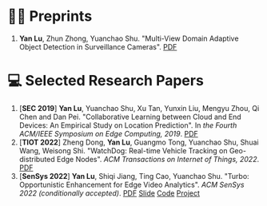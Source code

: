 # 🧑‍🎨 Preprints
1. __Yan Lu__, Zhun Zhong, Yuanchao Shu. "Multi-View Domain Adaptive Object Detection in Surveillance Cameras". [PDF](https://www.google.com/url?q=https%3A%2F%2Farxiv.org%2Fabs%2F2102.03442&sa=D&sntz=1&usg=AOvVaw1dAeQl_eh8cQKE9_mPu3ng)

# 💻 Selected Research Papers
1. [__SEC 2019__] __Yan Lu__, Yuanchao Shu, Xu Tan, Yunxin Liu, Mengyu Zhou, Qi Chen and Dan Pei. "Collaborative Learning between Cloud and End Devices: An Empirical Study on Location Prediction". In _the Fourth ACM/IEEE Symposium on Edge Computing, 2019_. [PDF](https://yshu.org/paper/sec19colla.pdf)
2. [__TIOT 2022__] Zheng Dong, __Yan Lu__, Guangmo Tong, Yuanchao Shu, Shuai Wang, Weisong Shi. "WatchDog: Real-time Vehicle Tracking on Geo-distributed Edge Nodes". _ACM Transactions on Internet of Things, 2022_. [PDF](https://dl.acm.org/doi/10.1145/3549551)
3. [__SenSys 2022__] __Yan Lu__, Shiqi Jiang, Ting Cao, Yuanchao Shu. "Turbo: Opportunistic Enhancement for Edge Video Analytics". _ACM SenSys 2022 (conditionally accepted)_. [PDF]() [Slide]() [Code]() [Project]()
